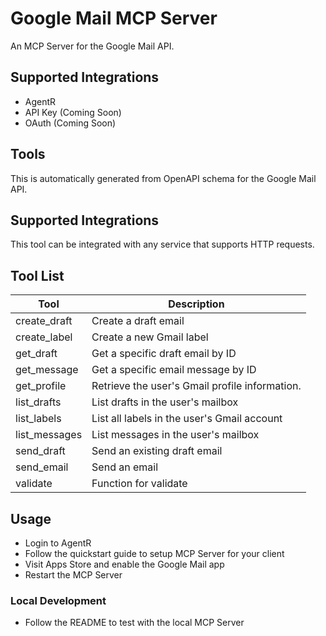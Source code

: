 
# Google Mail MCP Server

An MCP Server for the Google Mail API.

## Supported Integrations

- AgentR
- API Key (Coming Soon)
- OAuth (Coming Soon)

## Tools

This is automatically generated from OpenAPI schema for the Google Mail API.

## Supported Integrations

This tool can be integrated with any service that supports HTTP requests.

## Tool List

| Tool | Description |
|------|-------------|
| create_draft | Create a draft email |
| create_label | Create a new Gmail label |
| get_draft | Get a specific draft email by ID |
| get_message | Get a specific email message by ID |
| get_profile | Retrieve the user's Gmail profile information. |
| list_drafts | List drafts in the user's mailbox |
| list_labels | List all labels in the user's Gmail account |
| list_messages | List messages in the user's mailbox |
| send_draft | Send an existing draft email |
| send_email | Send an email |
| validate | Function for validate |



## Usage

- Login to AgentR
- Follow the quickstart guide to setup MCP Server for your client
- Visit Apps Store and enable the Google Mail app
- Restart the MCP Server

### Local Development

- Follow the README to test with the local MCP Server
